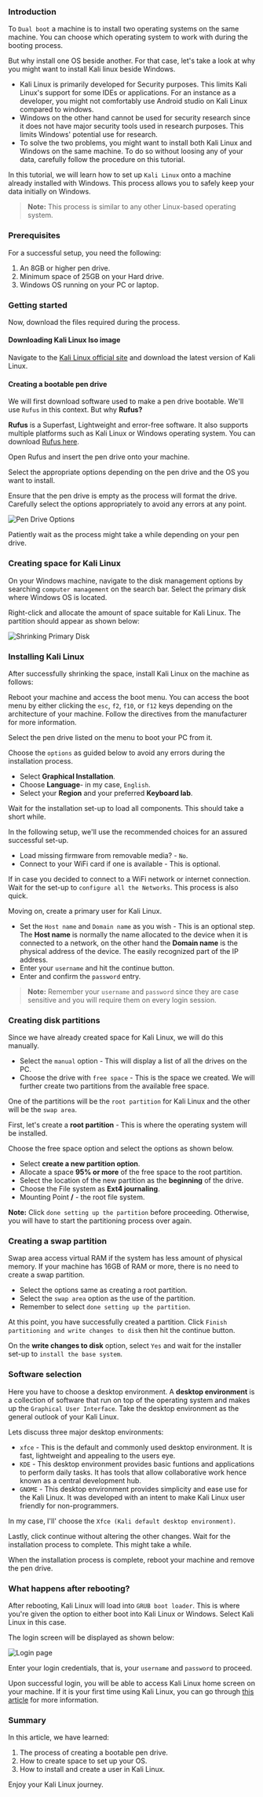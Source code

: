 ### Introduction
To `Dual boot` a machine is to install two operating systems on the same machine. You can choose which operating system to work with during the booting process. 

But why install one OS beside another. For that case, let's take a look at why you might want to install Kali linux beside Windows.
- Kali Linux is primarily developed for Security purposes. This limits Kali Linux's support for some IDEs or applications. For an instance as a developer, you might not comfortably use Android studio on Kali Linux compared to windows.
- Windows on the other hand cannot be used for security research since it does not have major security tools used in research purposes. This limits Windows' potential use for research.
- To solve the two problems, you might want to install both Kali Linux and Windows on the same machine. To do so without loosing any of your data, carefully follow the procedure on this tutorial.

In this tutorial, we will learn how to set up `Kali Linux` onto a machine already installed with Windows. This process allows you to safely keep your data initially on Windows.
> **Note:** This process is similar to any other Linux-based operating system.
 
### Prerequisites
For a successful setup, you need the following:
1. An 8GB or higher pen drive.
2. Minimum space of 25GB on your Hard drive.
3. Windows OS running on your PC or laptop.

### Getting started
Now, download the files required during the process.

#### Downloading Kali Linux Iso image
Navigate to the [Kali Linux official site](https://kali.org/get-kali/#kali-bare-metal) and download the latest version of Kali Linux.

#### Creating a bootable pen drive
We will first download software used to make a pen drive bootable.
We'll use `Rufus` in this context. But why **Rufus?**

**Rufus** is a Superfast, Lightweight and error-free software. It also supports multiple platforms such as Kali Linux or Windows operating system.
You can download [Rufus here](http://rufus.ie/en_US/).

Open Rufus and insert the pen drive onto your machine. 

Select the appropriate options depending on the pen drive and the OS you want to install.

Ensure that the pen drive is empty as the process will format the drive. Carefully select the options appropriately to avoid any errors at any point.

![Pen Drive Options](/engineering-education/setting-up-kali-linux-for-dual-boot/rufus.png)

Patiently wait as the process might take a while depending on your pen drive.

### Creating space for Kali Linux
On your Windows machine, navigate to the disk management options by searching `computer management` on the search bar. Select the primary disk where Windows OS is located.

Right-click and allocate the amount of space suitable for Kali Linux. The partition should appear as shown below:

![Shrinking Primary Disk](/engineering-education/setting-up-kali-linux-for-dual-boot/shrink.png)

### Installing Kali Linux
After successfully shrinking the space, install Kali Linux on the machine as follows:

Reboot your machine and access the boot menu. You can access the boot menu by either clicking the `esc`, `f2`, `f10`, or `f12` keys depending on the architecture of your machine. Follow the directives from the manufacturer for more information.

Select the pen drive listed on the menu to boot your PC from it. 

Choose the `options` as guided below to avoid any errors during the installation process.

- Select **Graphical Installation**.
- Choose **Language**- in my case, `English`.
- Select your **Region** and your preferred **Keyboard lab**.

Wait for the installation set-up to load all components. This should take a short while.

In the following setup, we'll use the recommended choices for an assured successful set-up.

- Load missing firmware from removable media? - `No`.
- Connect to your WiFi card if one is available - This is optional.

If in case you decided to connect to a WiFi network or internet connection. Wait for the set-up to `configure all the Networks`. This process is also quick.

Moving on, create a primary user for Kali Linux.

- Set the `Host name` and `Domain name` as you wish - This is an optional step. The **Host name** is normally the name allocated to the device when it is connected to a network, on the other hand the **Domain name** is the physical address of the device. The easily recognized part of the IP address.
- Enter your `username` and hit the continue button.
- Enter and confirm the `password` entry.

> **Note:** Remember your `username` and `password` since they are case sensitive and you will require them on every login session.

### Creating disk partitions
Since we have already created space for Kali Linux, we will do this manually. 
- Select the `manual` option - This will display a list of all the drives on the PC.
- Choose the drive with `free space` - This is the space we created. We will further create two partitions from the available free space.

One of the partitions will be the `root partition` for Kali Linux and the other will be the `swap area`.

First, let's create a **root partition** - This is where the operating system will be installed.

Choose the free space option and select the options as shown below.

- Select **create a new partition option**.
- Allocate a space **95% or more** of the free space to the root partition.
- Select the location of the new partition as the **beginning** of the drive.
- Choose the File system as **Ext4 journaling**.
- Mounting Point **/** - the root file system.

**Note:** Click `done setting up the partition` before proceeding. Otherwise, you will have to start the partitioning process over again.

### Creating a swap partition
Swap area access virtual RAM if the system has less amount of physical memory. If your machine has 16GB of RAM or more, there is no need to create a swap partition.

- Select the options same as creating a root partition.
- Select the `swap area` option as the use of the partition.
- Remember to select `done setting up the partition`.

At this point, you have successfully created a partition.
Click `Finish partitioning and write changes to disk` then hit the continue button.

On the **write changes to disk** option, select `Yes` and wait for the installer set-up to `install the base system`.

### Software selection
Here you have to choose a desktop environment. A **desktop environment** is a collection of software that run on top of the operating system and makes up the `Graphical User Interface`. Take the desktop environment as the general outlook of your Kali Linux. 

Lets discuss three major desktop environments:

- `xfce` - This is the default and commonly used desktop environment. It is fast, lightweight and appealing to the users eye.
- `KDE` - This desktop environment provides basic funtions and applications to perform daily tasks. It has tools that allow collaborative work hence known as a central development hub.
- `GNOME` - This desktop environment provides simplicity and ease use for the Kali Linux. It was developed with an intent to make Kali Linux user friendly for non-programmers.

In my case, I'll' choose the `Xfce (Kali default desktop environment)`.

Lastly, click continue without altering the other changes. Wait for the installation process to complete. This might take a while.

When the installation process is complete, reboot your machine and remove the pen drive.

### What happens after rebooting?
After rebooting, Kali Linux will load into `GRUB boot loader`. This is where you're given the option to either boot into Kali Linux or Windows. Select Kali Linux in this case.

The login screen will be displayed as shown below:

![Login page](/engineering-education/setting-up-kali-linux-for-dual-boot/login.png)

Enter your login credentials, that is, your `username` and `password` to proceed.

Upon successful login, you will be able to access Kali Linux home screen on your machine. If it is your first time using Kali Linux, you can go through [this article](https://www.section.io/engineering-education/getting-started-with-kali-linux/) for more information.

### Summary
In this article, we have learned:

1. The process of creating a bootable pen drive.
2. How to create space to set up your OS.
3. How to install and create a user in Kali Linux.

Enjoy your Kali Linux journey.
